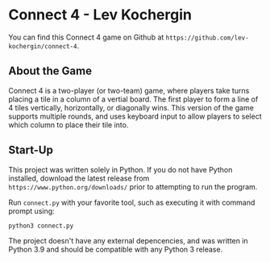 # Connect 4 - Lev Kochergin

You can find this Connect 4 game on Github at `https://github.com/lev-kochergin/connect-4`.

## About the Game

Connect 4 is a two-player (or two-team) game, where players take turns placing a tile in a column
of a vertial board. The first player to form a line of 4 tiles vertically, horizontally, or 
diagonally wins. This version of the game supports multiple rounds, and uses keyboard input to 
allow players to select which column to place their tile into.

## Start-Up

This project was written solely in Python. If you do not have Python installed, download the latest 
release from `https://www.python.org/downloads/` prior to attempting to run the program.

Run `connect.py` with your favorite tool, such as executing it with command prompt using:
```cmd
python3 connect.py
```

The project doesn't have any external depencencies, and was written in Python 3.9 and should be 
compatible with any Python 3 release. 